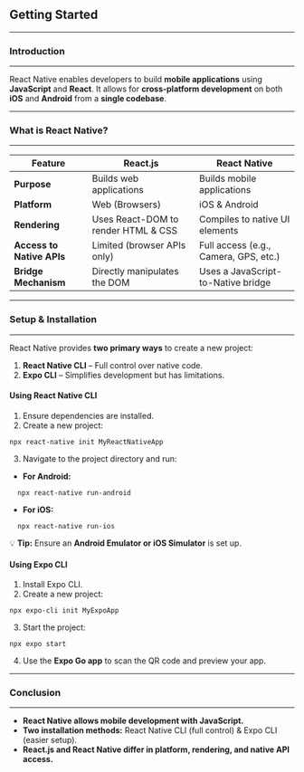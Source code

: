 ## **Getting Started**
---
### **Introduction**
---
<span class="emphasis">React Native</span> enables developers to build **mobile applications** using **JavaScript** and **React**. It allows for **cross-platform development** on both **iOS** and **Android** from a **single codebase**.

---
### **What is React Native?**
---
<table class="notesTable">
    <thead>
        <tr class="tableHeader">
            <th class="tableCellHeader">Feature</th>
            <th class="tableCellHeader">React.js</th>
            <th class="tableCellHeader">React Native</th>
        </tr>
    </thead>
    <tbody>
        <tr class="tableRow">
            <td class="tableCell"><strong>Purpose</strong></td>
            <td class="tableCell">Builds web applications</td>
            <td class="tableCell">Builds mobile applications</td>
        </tr>
        <tr class="tableRow">
            <td class="tableCell"><strong>Platform</strong></td>
            <td class="tableCell">Web (Browsers)</td>
            <td class="tableCell">iOS & Android</td>
        </tr>
        <tr class="tableRow">
            <td class="tableCell"><strong>Rendering</strong></td>
            <td class="tableCell">Uses React-DOM to render HTML & CSS</td>
            <td class="tableCell">Compiles to native UI elements</td>
        </tr>
        <tr class="tableRow">
            <td class="tableCell"><strong>Access to Native APIs</strong></td>
            <td class="tableCell">Limited (browser APIs only)</td>
            <td class="tableCell">Full access (e.g., Camera, GPS, etc.)</td>
        </tr>
        <tr class="tableRow">
            <td class="tableCell"><strong>Bridge Mechanism</strong></td>
            <td class="tableCell">Directly manipulates the DOM</td>
            <td class="tableCell">Uses a JavaScript-to-Native bridge</td>
        </tr>
    </tbody>
</table>

---
### **Setup & Installation**
---
React Native provides **two primary ways** to create a new project:

1. **React Native CLI** – Full control over native code.
2. **Expo CLI** – Simplifies development but has limitations.

#### **Using React Native CLI**
1. Ensure dependencies are installed.
2. Create a new project:

```shell  
npx react-native init MyReactNativeApp  
```

3. Navigate to the project directory and run:

- **For Android:**

```shell  
  npx react-native run-android  
```

- **For iOS:**  
```shell  
  npx react-native run-ios  
```

💡 **Tip:** Ensure an **Android Emulator or iOS Simulator** is set up.

#### **Using Expo CLI**
1. Install Expo CLI.
2. Create a new project:

```shell  
npx expo-cli init MyExpoApp  
```

3. Start the project:

```shell  
npx expo start  
```

4. Use the **Expo Go app** to scan the QR code and preview your app.

---
### **Conclusion**
---
- **React Native allows mobile development with JavaScript.**  
- **Two installation methods:** React Native CLI (full control) & Expo CLI (easier setup).  
- **React.js and React Native differ in platform, rendering, and native API access.**  
